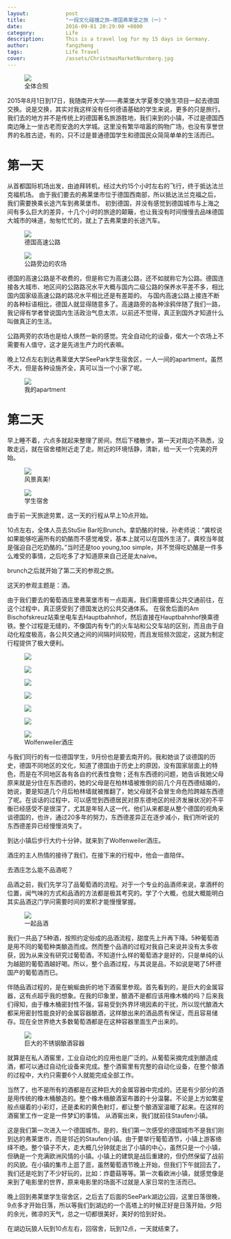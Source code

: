 ```yaml
---
layout:            post
title:             "一段文化碰撞之旅—德国弗莱堡之旅（一）"
date:              2016-09-01 20:29:00 +0800
category:          Life
description:       This is a travel log for my 15 days in Germany.  
author:            fangzheng
tags:              Life Travel
cover:             /assets/ChristmasMarketNurnberg.jpg
---
```

<figure>
<img src="{{ site.github.url }}/media/img/IMG_2169.jpg" />
<figcaption>全体合照</figcaption>
</figure>

2015年8月1日到17日，我随南开大学——弗莱堡大学夏季交换生项目一起去德国交换。说是交换，其实对我这样没有任何德语基础的学生来说，更多的只是旅行。
我们去的地方并不是传统上的德国著名旅游胜地，我们来到的小镇，不过是德国西南边陲上一坐古老而安逸的大学城。这里没有繁华喧嚣的购物广场，也没有享誉世界的名胜古迹，有的，只不过是普通德国学生和德国民众简简单单的生活而已。

# 第一天

从首都国际机场出发，由迪拜转机，经过大约15个小时左右的飞行，终于抵达法兰克福机场。
由于我们要去的弗莱堡市位于德国西南部，所以抵达法兰克福之后，我们需要换乘长途汽车到弗莱堡市。
初到德国，并没有感觉到德国城市与上海之间有多么巨大的差异，十几个小时的旅途的颠簸，也让我没有时间慢慢去品味德国大城市的味道，匆匆忙忙的，就上了去弗莱堡的长途汽车。

<aside>
<figure class="left">
<img src="{{ site.github.url }}/media/img/IMG_1970.jpg#left" />
<figcaption>德国高速公路</figcaption>
</figure>
</aside>
<aside>
<figure class="left">
<img src="{{ site.github.url }}/media/img/IMG_1976.jpg#left" />
<figcaption>公路旁边的农场</figcaption>
</figure>
</aside>
德国的高速公路是不收费的，但是称它为高速公路，还不如就称它为公路。德国连接各大城市、地区间的公路路况水平大概与国内二级公路的保养水平差不多，相比国内国家级高速公路的路况水平相比还是有差距的。
与国内高速公路上接连不断的各种标语相比，德国人就显得随意多了。高速路旁的各种涂鸦伴随了我们一路，我记得有学者曾说国内生活政治气息太浓，以前还不觉得，真正到国外才知道什么叫做真正的生活。

公路两旁的农场也是给人焕然一新的感觉。完全自动化的设备，偌大一个农场上不需要有人值守，这才是先进生产力的代表嘛。

晚上12点左右到达弗莱堡大学SeePark学生宿舍区，一人一间的apartment，虽然不大，但是各种设施齐全，真可以当一个小家了呢。
<figure>
<img src="{{ site.github.url }}/media/img/IMG_1979.jpg" />
<figcaption>我的apartment</figcaption>
</figure>


# 第二天


早上睡不着，六点多就起来整理了房间，然后下楼散步。第一天对周边不熟悉，没敢走远，就在宿舍楼附近走了走。附近的环境恬静，清新，给一天一个完美的开始。
<aside>
<figure class="left">
<img src="{{ site.github.url }}/media/img/IMG_1980.jpg#left" />
<figcaption>风景真美!</figcaption>
</figure>
</aside>
<aside>
<figure class="left">
<img src="{{ site.github.url }}/media/img/IMG_1983.jpg#left" />
<figcaption>学生宿舍</figcaption>
</figure>
</aside>



由于前一天旅途劳累，这一天的行程从早上10点开始。

10点左右，全体人员去StuSie Bar吃Brunch。拿奶酪的时候，孙老师说：“龚校说如果能够吃遍所有的奶酪而不感觉难受，基本上就可以在国外生活了。龚校当年就是强迫自己吃奶酪的。”当时还是too young,too simple，并不觉得吃奶酪是一件多么难受的事情，之后吃多了才知道原来自己还是太naive。

brunch之后就开始了第二天的参观之旅。

这天的参观主题是：酒。

由于我们要去的葡萄酒庄里弗莱堡市有一点距离，我们需要搭乘公共交通前往，在这个过程中，真正感受到了德国发达的公共交通体系。
在宿舍后面的Am Bischofskreuz站乘坐电车去Hauptbahnhof，然后直接在Hauptbahnhof换乘德铁。整个过程是无缝的，不像国内有专门的火车站和公交车站的区别，而且由于自动化程度极高，各公共交通之间的间隔时间较短，而且发班频次固定，这就为制定行程提供了极大便利。
<div class="album">
<figure>
<img src="{{ site.github.url }}/media/img/IMG_1984.jpg" />
</figure>   
<figure>
<img src="{{ site.github.url }}/media/img/IMG_1989.jpg" />
</figure>   
<figure>
<img src="{{ site.github.url }}/media/img/IMG_1990.jpg" />
</figure>
<figure>
<img src="{{ site.github.url }}/media/img/IMG_1993.jpg" />
</figure>
<figure>
<img src="{{ site.github.url }}/media/img/IMG_1998.jpg" />
</figure>
</div>

<aside>
<figure class="right">
<img src="{{ site.github.url }}/media/img/IMG_2002.jpg#right" />
</figure>
</aside>
<aside>
<figure class="right">
<img src="{{ site.github.url }}/media/img/IMG_2007.jpg#right" />
<figcaption>Wolfenweiler酒庄</figcaption>
</figure>
</aside>
与我们同行的有一位德国学生，9月份也是要去南开的。我和她谈了谈德国的历史，德国不同地区的文化，知道了德国由于历史上的原因，没有国家层面上的特色，而是在不同地区各有各自的代表性食物；还有东西德的问题，她告诉我她父母原来就是分住在东西德的，她的父母是在柏林墙被推倒的前几个月在西德结婚的，她说，要是知道几个月后柏林墙就被推翻了，她父母就不会冒生命危险跨越东西德了呢。在谈话的过程中，可以感觉到西德居民对原东德地区的经济发展状况的不平衡已经感受不是很深了，尤其是年轻人这一代，他们从来都是从整个德国的视角来谈德国的，也许，通过20多年的努力，东西德差异正在逐步减小，我们所听说的东西德差异已经慢慢消失了。

到达小镇后步行大约十分钟，就来到了Wolfenweiler酒庄。

酒庄的主人热情的接待了我们，在接下来的行程中，他会一直陪伴。

去酒庄怎么能不品酒呢？

品酒之前，我们先学习了品葡萄酒的流程。对于一个专业的品酒师来说，拿酒杯的位置，闻气味的方式和品酒的方法都是极其考究的。学了个大概，也就大概能明白其实品酒这门学问需要时间的累积才能慢慢掌握。
<aside>
<figure class="left">
<img src="{{ site.github.url }}/media/img/IMG_2017.jpg#left" />
<figcaption>一起品酒</figcaption>
</figure>
</aside>

我们一共品了5种酒，按照约定俗成的品酒流程，甜度先上升再下降。5种葡萄酒是用不同的葡萄种类酿造而成。然而整个品酒的过程对我自己来说并没有太多收获，因为从来没有研究过葡萄酒，不知道什么样的葡萄酒才是好的，只是单纯的认为越甜的葡萄酒越好喝。所以，整个品酒过程，与其说是品，不如说是喝了5杯德国产的葡萄酒而已。

伴随品酒过程的，是在蜿蜒曲折的地下酒窖里参观。首先看到的，是巨大的金属容器，这有点超乎我的想象。在我的印象里，酿酒不是都应该用橡木桶的吗？后来我们得知，由于橡木桶密封性不强，容易受到外界环境因素的干扰，所以现代酿酒大都采用密封性能良好的金属容器酿酒，这样酿出来的酒品质有保证，而且容易储存。现在全世界绝大多数葡萄酒都是在这种容器里面生产出来的。
<aside>
<figure class="left">
<img src="{{ site.github.url }}/media/img/IMG_2014.jpg#left" />
<figcaption>巨大的不锈钢酿酒容器</figcaption>
</figure>
</aside>

就算是在私人酒窖里，工业自动化的应用也是广泛的。从葡萄采摘完成到酿造成酒，都可以通过自动化设备来完成。整个酒窖里有完整的自动化设备，在整个酿酒的过程中，大约只需要6个人就能完成全部工作。

当然了，也不是所有的酒都是在这种巨大的金属容器中完成的。还是有少部分的酒是用传统的橡木桶酿造的。整个橡木桶酿酒室布置的十分温馨。不论是上方如繁星般点缀着的小彩灯，还是柔和的黄色射灯，都让整个酿酒室温暖了起来。在这样的酒窖里工作一定是一件梦幻的事情。
从酒窖出来，我们就前往Staufen小镇。

这是我们第一次进入一个德国城市。是的，我们第一次感受的德国城市不是我们刚到达的弗莱堡市，而是邻近的Staufen小镇。由于要举行葡萄酒节，小镇上游客络绎不绝。整个镇子不大，走大概几分钟就走出了小镇的中心，虽然只是一个小镇，但确是一个充满欧洲风情的小镇。小镇上的建筑是战后重建的，但仍然保留了战前的风貌。在小镇的集市上逛了逛，虽然葡萄酒节晚上开始，但我们下午就回去了，我们还是吃到了不少好玩的，比如：炸蘑菇等等。第一次看欧洲小镇，就感觉像是来到了电影里的世界，原来电影里的场面不过就是人家日常的生活而已。

晚上回到弗莱堡学生宿舍区，之后去了后面的SeePark湖边公园，这里日落很晚，9点多才开始日落，所以等我们到湖边的一个高塔上的时候正好是日落开始，夕阳的余光，微凉的天气，总之一切都很美好，美好的恰到好处。

在湖边玩狼人玩到10点左右，回宿舍，玩到12点，一天就结束了。



